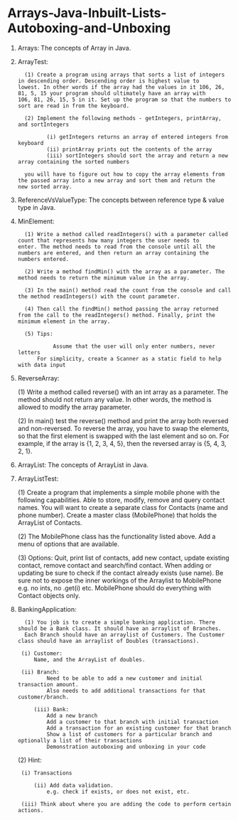 # Arrays-Java-Inbuilt-Lists-Autoboxing-and-Unboxing

1. Arrays: The concepts of Array in Java.
         
2. ArrayTest:

         (1) Create a program using arrays that sorts a list of integers in descending order. Descending order is highest value to                lowest. In other words if the array had the values in it 106, 26, 81, 5, 15 your program should ultimately have an array with            106, 81, 26, 15, 5 in it. Set up the program so that the numbers to sort are read in from the keyboard.
         
         (2) Implement the following methods - getIntegers, printArray, and sortIntegers
         
                (i) getIntegers returns an array of entered integers from keyboard
                (ii) printArray prints out the contents of the array
                (iii) sortIntegers should sort the array and return a new array containing the sorted numbers
         
         you will have to figure out how to copy the array elements from the passed array into a new array and sort them and return the          new sorted array.

3. ReferenceVsValueType: The concepts between reference type & value type in Java.

4. MinElement:

         (1) Write a method called readIntegers() with a parameter called count that represents how many integers the user needs to              enter. The method needs to read from the console until all the numbers are entered, and then return an array containing the              numbers entered. 
         
         (2) Write a method findMin() with the array as a parameter. The method needs to return the minimum value in the array. 
         
         (3) In the main() method read the count from the console and call the method readIntegers() with the count parameter. 

         (4) Then call the findMin() method passing the array returned from the call to the readIntegers() method. Finally, print the            minimum element in the array.

         (5) Tips: 
	         
                  Assume that the user will only enter numbers, never letters
	         For simplicity, create a Scanner as a static field to help with data input

5. ReverseArray:

	(1) Write a method called reverse() with an int array as a parameter. The method should not return any value. In other words, 		the method is allowed to modify the array parameter.

	(2) In main() test the reverse() method and print the array both reversed and non-reversed. To reverse the array, you have to 		swap the elements, so that the first element is swapped with the last element and so on. For example, if the array is {1, 2, 3, 	4, 5}, then the reversed array is {5, 4, 3, 2, 1}.

6. ArrayList: The concepts of ArrayList in Java.

7. ArrayListTest: 

      (1) Create a program that implements a simple mobile phone with the following capabilities. Able to store, modify, remove and 		 query contact names. You will want to create a separate class for Contacts (name and phone number). Create a master class 		 (MobilePhone) that holds the ArrayList of Contacts.
	 
	 (2) The MobilePhone class has the functionality listed above. Add a menu of options that are available.
         
	 (3) Options: Quit, print list of contacts, add new contact, update existing contact, remove contact and search/find contact. 		 When adding or updating be sure to check if the contact already exists (use name). Be sure not to expose the inner workings of  	  the Arraylist to MobilePhone e.g. no ints, no .get(i) etc. MobilePhone should do everything with Contact objects only.
	 
8. BankingApplication:

         (1) You job is to create a simple banking application. There should be a Bank class. It should have an arraylist of Branches.
         Each Branch should have an arraylist of Customers. The Customer class should have an arraylist of Doubles (transactions).
         
		(i) Customer: 
			Name, and the ArrayList of doubles.
         	
		(ii) Branch: 
         		Need to be able to add a new customer and initial transaction amount.
        		Also needs to add additional transactions for that customer/branch.
			
        	(iii) Bank:
         		Add a new branch
         		Add a customer to that branch with initial transaction
        		Add a transaction for an existing customer for that branch
         		Show a list of customers for a particular branch and optionally a list of their transactions
         		Demonstration autoboxing and unboxing in your code
        
	(2) Hint: 
		
		(i) Transactions
		
        	(ii) Add data validation.
         		e.g. check if exists, or does not exist, etc.
         	
		(iii) Think about where you are adding the code to perform certain actions.
		
		

